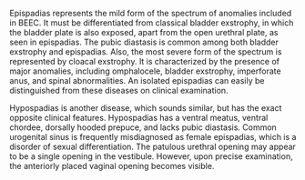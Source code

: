 Epispadias represents the mild form of the spectrum of anomalies included in BEEC. It must be differentiated from classical bladder exstrophy, in which the bladder plate is also exposed, apart from the open urethral plate, as seen in epispadias. The pubic diastasis is common among both bladder exstrophy and epispadias. Also, the most severe form of the spectrum is represented by cloacal exstrophy. It is characterized by the presence of major anomalies, including omphalocele, bladder exstrophy, imperforate anus, and spinal abnormalities. An isolated epispadias can easily be distinguished from these diseases on clinical examination.

Hypospadias is another disease, which sounds similar, but has the exact opposite clinical features. Hypospadias has a ventral meatus, ventral chordee, dorsally hooded prepuce, and lacks pubic diastasis. Common urogenital sinus is frequently misdiagnosed as female epispadias, which is a disorder of sexual differentiation. The patulous urethral opening may appear to be a single opening in the vestibule. However, upon precise examination, the anteriorly placed vaginal opening becomes visible.